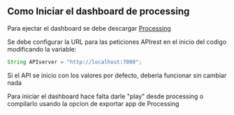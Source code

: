 ## Como Iniciar el dashboard de processing
Para ejectar el dashboard se debe descargar [Processing](https://processing.org/download)

Se debe configurar la URL para las peticiones APIrest en el inicio del codigo modificando la variable: 

```java
String APIserver = "http://localhost:7000";
```

Si el API se inicio con los valores por defecto, deberia funcionar sin cambiar nada

Para iniciar el dashboard hace falta darle "play" desde processing o compilarlo usando la opcion de exportar app de Processing